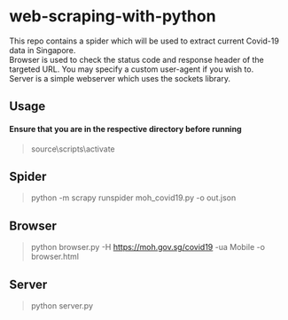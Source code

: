 # web-scraping-with-python
This repo contains a spider which will be used to extract current Covid-19 data in Singapore. <br />
Browser is used to check the status code and response header of the targeted URL. You may specify a custom user-agent if you wish to.<br />
Server is a simple webserver which uses the sockets library. <br />

## Usage
#### Ensure that you are in the respective directory before running
>source\scripts\activate


## Spider 
>python -m scrapy runspider moh_covid19.py -o out.json

## Browser
>python browser.py -H https://moh.gov.sg/covid19 -ua Mobile -o browser.html

## Server
>python server.py 
